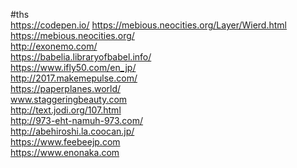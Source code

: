 #ths    
https://codepen.io/
https://mebious.neocities.org/Layer/Wierd.html      
https://mebious.neocities.org/           
http://exonemo.com/    
https://babelia.libraryofbabel.info/    
https://www.ifly50.com/en_jp/       
http://2017.makemepulse.com/         
https://paperplanes.world/     
www.staggeringbeauty.com     
http://text.jodi.org/107.html     
http://973-eht-namuh-973.com/    
http://abehiroshi.la.coocan.jp/     
https://www.feebeejp.com    
https://www.enonaka.com   

